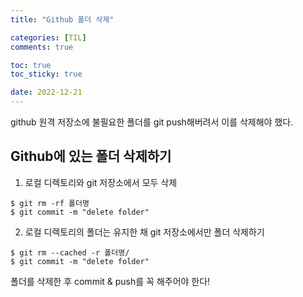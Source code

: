 ```yaml
---
title: "Github 폴더 삭제"

categories: [TIL]
comments: true

toc: true
toc_sticky: true

date: 2022-12-21
---
```


github 원격 저장소에 불필요한 폴더를 git push해버려서 이를 삭제해야 했다.

## Github에 있는 폴더 삭제하기

1. 로컬 디렉토리와 git 저장소에서 모두 삭제

```
$ git rm -rf 폴더명
$ git commit -m "delete folder"
```

2. 로컬 디렉토리의 폴더는 유지한 채 git 저장소에서만 폴더 삭제하기

```
$ git rm --cached -r 폴더명/
$ git commit -m "delete folder"
```

폴더를 삭제한 후 commit & push를 꼭 해주어야 한다!
